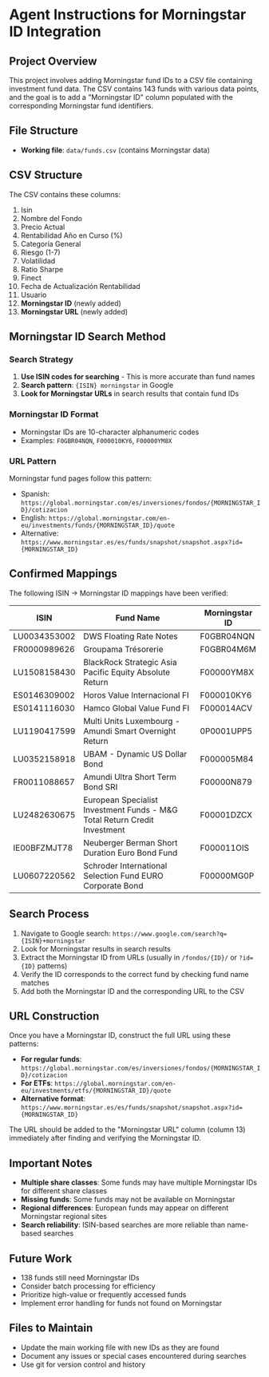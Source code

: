 # Agent Instructions for Morningstar ID Integration

## Project Overview

This project involves adding Morningstar fund IDs to a CSV file containing
investment fund data. The CSV contains 143 funds with various data points,
and the goal is to add a "Morningstar ID" column populated with the
corresponding Morningstar fund identifiers.

## File Structure

- **Working file**: `data/funds.csv` (contains Morningstar data)

## CSV Structure

The CSV contains these columns:

1. Isin
2. Nombre del Fondo
3. Precio Actual
4. Rentabilidad Año en Curso (%)
5. Categoría General
6. Riesgo (1-7)
7. Volatilidad
8. Ratio Sharpe
9. Finect
10. Fecha de Actualización Rentabilidad
11. Usuario
12. **Morningstar ID** (newly added)
13. **Morningstar URL** (newly added)
## Morningstar ID Search Method

### Search Strategy

1. **Use ISIN codes for searching** - This is more accurate than fund names
2. **Search pattern**: `{ISIN} morningstar` in Google
3. **Look for Morningstar URLs** in search results that contain fund IDs
### Morningstar ID Format

- Morningstar IDs are 10-character alphanumeric codes
- Examples: `F0GBR04NQN`, `F000010KY6`, `F00000YM8X`
### URL Pattern

Morningstar fund pages follow this pattern:

- Spanish: `https://global.morningstar.com/es/inversiones/fondos/{MORNINGSTAR_ID}/cotizacion`
- English: `https://global.morningstar.com/en-eu/investments/funds/{MORNINGSTAR_ID}/quote`
- Alternative: `https://www.morningstar.es/es/funds/snapshot/snapshot.aspx?id={MORNINGSTAR_ID}`
## Confirmed Mappings

The following ISIN → Morningstar ID mappings have been verified:

| ISIN | Fund Name | Morningstar ID |
|------|-----------|----------------|
| LU0034353002 | DWS Floating Rate Notes | F0GBR04NQN |
| FR0000989626 | Groupama Trésorerie | F0GBR04M6M |
| LU1508158430 | BlackRock Strategic Asia Pacific Equity Absolute Return | F00000YM8X |
| ES0146309002 | Horos Value Internacional FI | F000010KY6 |
| ES0141116030 | Hamco Global Value Fund FI | F000014ACV |
| LU1190417599 | Multi Units Luxembourg - Amundi Smart Overnight Return | 0P0001UPP5 |
| LU0352158918 | UBAM - Dynamic US Dollar Bond | F000005M84 |
| FR0011088657 | Amundi Ultra Short Term Bond SRI | F00000N879 |
| LU2482630675 | European Specialist Investment Funds - M&G Total Return Credit Investment | F00001DZCX |
| IE00BFZMJT78 | Neuberger Berman Short Duration Euro Bond Fund | F000011OIS |
| LU0607220562 | Schroder International Selection Fund EURO Corporate Bond | F00000MG0P |

## Search Process

1. Navigate to Google search: `https://www.google.com/search?q={ISIN}+morningstar`
2. Look for Morningstar results in search results
3. Extract the Morningstar ID from URLs (usually in `/fondos/{ID}/` or
   `?id={ID}` patterns)
4. Verify the ID corresponds to the correct fund by checking fund name
   matches
5. Add both the Morningstar ID and the corresponding URL to the CSV
## URL Construction

Once you have a Morningstar ID, construct the full URL using these patterns:

- **For regular funds**: `https://global.morningstar.com/es/inversiones/fondos/{MORNINGSTAR_ID}/cotizacion`
- **For ETFs**: `https://global.morningstar.com/en-eu/investments/etfs/{MORNINGSTAR_ID}/quote`
- **Alternative format**: `https://www.morningstar.es/es/funds/snapshot/snapshot.aspx?id={MORNINGSTAR_ID}`

The URL should be added to the "Morningstar URL" column (column 13)
immediately after finding and verifying the Morningstar ID.
## Important Notes

- **Multiple share classes**: Some funds may have multiple Morningstar IDs
  for different share classes
- **Missing funds**: Some funds may not be available on Morningstar
- **Regional differences**: European funds may appear on different
  Morningstar regional sites
- **Search reliability**: ISIN-based searches are more reliable than
  name-based searches
## Future Work

- 138 funds still need Morningstar IDs
- Consider batch processing for efficiency
- Prioritize high-value or frequently accessed funds
- Implement error handling for funds not found on Morningstar
## Files to Maintain

- Update the main working file with new IDs as they are found
- Document any issues or special cases encountered during searches
- Use git for version control and history
